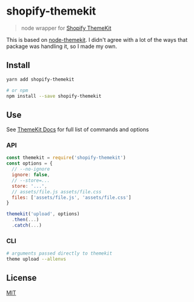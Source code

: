 # shopify-themekit

> node wrapper for [Shopify ThemeKit](http://shopify.github.io/themekit)

This is based on [node-themekit](https://github.com/Shopify/node-themekit). I didn't agree with a lot of the ways that package was handling it, so I made my own.

## Install

```bash
yarn add shopify-themekit

# or npm
npm install --save shopify-themekit
```

## Use

See [ThemeKit Docs](https://shopify.github.io/themekit/commands) for full list of commands and options

### API

```javascript
const themekit = require('shopify-themekit')
const options = {
  // --no-ignore
  ignore: false,
  // --store=...
  store: '...',
  // assets/file.js assets/file.css
  files: ['assets/file.js', 'assets/file.css']
}

themekit('upload', options)
  .then(...)
  .catch(...)
```

### CLI

```bash
# arguments passed directly to themekit
theme upload --allenvs
```

## License

[MIT](LICENSE)
